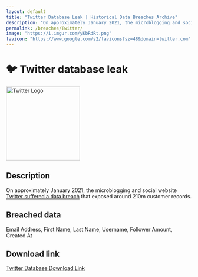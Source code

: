 ```yaml
---
layout: default
title: "Twitter Database Leak | Historical Data Breaches Archive"
description: "On approximately January 2021, the microblogging and social website Twitter suffered a data breach that exposed around 210m customer records."
permalink: /breaches/Twitter/
image: "https://i.imgur.com/yKbRdRt.png"
favicon: "https://www.google.com/s2/favicons?sz=48&domain=twitter.com"
---
```


# 🐦 Twitter database leak

<img src="https://i.imgur.com/yKbRdRt.png" alt="Twitter Logo" width="200" height="200">

## Description

On approximately January 2021, the microblogging and social website <a href="https://www.bleepingcomputer.com/news/security/200-million-twitter-users-email-addresses-allegedly-leaked-online/" target="_blank" rel="noopener">Twitter suffered a data breach</a> that exposed around 210m customer records.

## Breached data

Email Address, First Name, Last Name, Username, Follower Amount, Created At

## Download link

[Twitter Database Download Link](https://buzzheavier.com/ei0t32lnqgh1)
